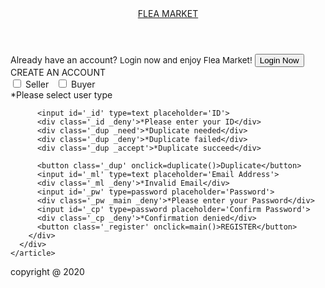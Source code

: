 <html>

<head>
  <link rel='stylesheet' href='./css/main.css'>
  <link rel='stylesheet' href='./css/index.css'>
</head>

<body>
  <header>
    <span class='_shrink _sleft'>
      <a id='title' href='./index.html'>FLEA MARKET</a>
    </span>
  </header>
  <div>
    <article>
      <div class='_left'>
        <div class='_wrap'>
          <span class='_shrink'>Already have an account?</span>
          <span style='font-size:10pt;'>Login now and enjoy Flea Market!</span>
          <button class='_login' onclick="location.href='./login.html'">Login Now</button>
        </div>
      </div>
      <div class='_right'>
        <div class='_wrap'>
          <span class='_shrink'>CREATE AN ACCOUNT</span>
          <div>
            <label>
              <input id='_seller' type=checkbox> Seller&nbsp;&nbsp;
            </label>
            <label>
              <input id='_buyer' type=checkbox> Buyer
            </label>
            <div class='_sb _deny'>*Please select user type</div>
          </div>

          <input id='_id' type=text placeholder='ID'>
          <div class='_id _deny'>*Please enter your ID</div>
          <div class='_dup _need'>*Duplicate needed</div>
          <div class='_dup _deny'>*Duplicate failed</div>
          <div class='_dup _accept'>*Duplicate succeed</div>

          <button class='_dup' onclick=duplicate()>Duplicate</button>
          <input id='_ml' type=text placeholder='Email Address'>
          <div class='_ml _deny'>*Invalid Email</div>
          <input id='_pw' type=password placeholder='Password'>
          <div class='_pw _main _deny'>*Please enter your Password</div>
          <input id='_cp' type=password placeholder='Confirm Password'>
          <div class='_cp _deny'>*Confirmation denied</div>
          <button class='_register' onclick=main()>REGISTER</button>
        </div>
      </div>
    </article>
  </div>
  <footer>
    <span>
      copyright @ 2020
    </span>
  </footer>

  <script src="https://www.gstatic.com/firebasejs/8.2.1/firebase-app.js"></script>
  <script src="https://www.gstatic.com/firebasejs/8.2.1/firebase-analytics.js"></script>
  <script src="https://www.gstatic.com/firebasejs/8.2.1/firebase-auth.js"></script>
  <script src="https://www.gstatic.com/firebasejs/8.2.1/firebase-firestore.js"></script>
  <script type=text/javascript src=./js/firebase.js></script>
  <script type=text/javascript src=./js/main.js></script>
  <script type=text/javascript src=./js/index.js></script>

</body>

</html>
